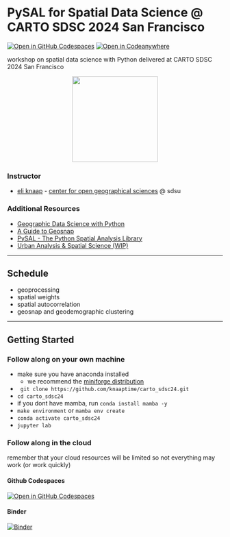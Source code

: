 # PySAL for Spatial Data Science @ CARTO SDSC 2024 San Francisco

[![Open in GitHub Codespaces](https://github.com/codespaces/badge.svg)](https://codespaces.new/knaaptime/carto_sdsc24)
[![Open in Codeanywhere](https://codeanywhere.com/img/open-in-codeanywhere-btn.svg)](https://app.codeanywhere.com/#https://github.com/knaaptime/carto_sdsc24/blob/d3d33900267f930debd3414e14a95e86247ef35f/README.md)

workshop on spatial data science with Python delivered at CARTO SDSC 2024 San Francisco

<p align="center">
<img height=200 src='docs/figs/pysal_logo.png' >
</p>

### Instructor

* [eli knaap](https://knaaptime.com) - [center for open geographical sciences](https://cogs.sdsu.edu) @ sdsu

### Additional Resources

- [Geographic Data Science with Python](https://geographicdata.science/book/intro.html)
- [A Guide to Geosnap](https://oturns.github.io/geosnap-guide/)
- [PySAL - The Python Spatial Analysis Library](https://pysal.org)
- [Urban Analysis & Spatial Science (WIP)](https://knaaptime.com/urban_analysis/)

---

## Schedule

- geoprocessing
- spatial weights
- spatial autocorrelation
- geosnap and geodemographic clustering

---

## Getting Started


### Follow along on your own machine

- make sure you have anaconda installed
    - we recommend the [miniforge distribution](https://github.com/conda-forge/miniforge)
- ` git clone https://github.com/knaaptime/carto_sdsc24.git`
- `cd carto_sdsc24`
- if you dont have mamba, run `conda install mamba -y`
- `make environment` or `mamba env create`
- `conda activate carto_sdsc24`
- `jupyter lab`

### Follow along in the cloud

remember that your cloud resources will be limited so not everything may work (or work quickly)

#### Github Codespaces

[![Open in GitHub Codespaces](https://github.com/codespaces/badge.svg)](https://codespaces.new/knaaptime/pysal_carto_sdsc24)

#### Binder 
[![Binder](https://mybinder.org/badge_logo.svg)](https://mybinder.org/v2/gh/knaaptime/pysal_carto_sdsc24/main?urlpath=lab)
